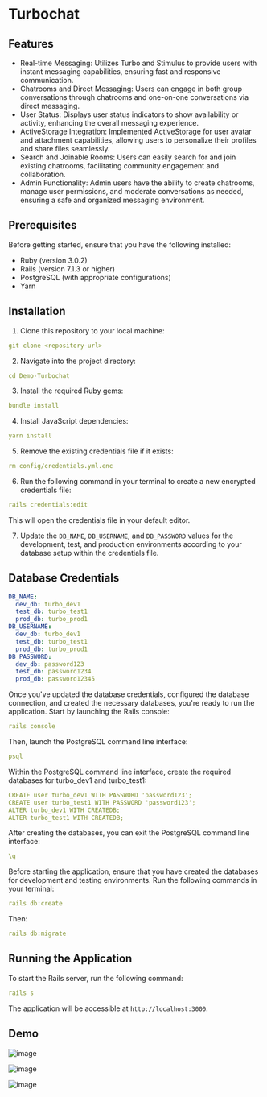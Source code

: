 # Turbochat

## Features

- Real-time Messaging: Utilizes Turbo and Stimulus to provide users with instant messaging capabilities, ensuring fast and responsive communication.
- Chatrooms and Direct Messaging: Users can engage in both group conversations through chatrooms and one-on-one conversations via direct messaging.
- User Status: Displays user status indicators to show availability or activity, enhancing the overall messaging experience.
- ActiveStorage Integration: Implemented ActiveStorage for user avatar and attachment capabilities, allowing users to personalize their profiles and share files seamlessly.
- Search and Joinable Rooms: Users can easily search for and join existing chatrooms, facilitating community engagement and collaboration.
- Admin Functionality: Admin users have the ability to create chatrooms, manage user permissions, and moderate conversations as needed, ensuring a safe and organized messaging environment.

## Prerequisites

Before getting started, ensure that you have the following installed:

- Ruby (version 3.0.2)
- Rails (version 7.1.3 or higher)
- PostgreSQL (with appropriate configurations)
- Yarn

## Installation

1. Clone this repository to your local machine:
```yaml
git clone <repository-url>
```
2. Navigate into the project directory:
```yaml
cd Demo-Turbochat
```
3. Install the required Ruby gems:
```yaml
bundle install
```
4. Install JavaScript dependencies:
```yaml
yarn install
```
5. Remove the existing credentials file if it exists:
```yaml
rm config/credentials.yml.enc
```
6. Run the following command in your terminal to create a new encrypted credentials file:
```yaml
rails credentials:edit
```
This will open the credentials file in your default editor.

7. Update the `DB_NAME`, `DB_USERNAME`, and `DB_PASSWORD` values for the development, test, and production environments according to your database setup within the credentials file.

## Database Credentials

```yaml
DB_NAME:
  dev_db: turbo_dev1
  test_db: turbo_test1
  prod_db: turbo_prod1
DB_USERNAME:
  dev_db: turbo_dev1
  test_db: turbo_test1
  prod_db: turbo_prod1
DB_PASSWORD:
  dev_db: password123
  test_db: password1234
  prod_db: password12345
```
Once you've updated the database credentials, configured the database connection, and created the necessary databases, you're ready to run the application. Start by launching the Rails console:
```yaml
rails console
```
Then, launch the PostgreSQL command line interface:
```yaml
psql
```
Within the PostgreSQL command line interface, create the required databases for turbo_dev1 and turbo_test1:
```yaml
CREATE user turbo_dev1 WITH PASSWORD 'password123';
CREATE user turbo_test1 WITH PASSWORD 'password123';
ALTER turbo_dev1 WITH CREATEDB;
ALTER turbo_test1 WITH CREATEDB;
```
After creating the databases, you can exit the PostgreSQL command line interface:
```yaml
\q
```
Before starting the application, ensure that you have created the databases for development and testing environments. Run the following commands in your terminal:
```yaml
rails db:create
```
Then: 
```yaml
rails db:migrate
```

## Running the Application

To start the Rails server, run the following command:
```yaml
rails s
```
The application will be accessible at `http://localhost:3000`.

## Demo

![image](https://github.com/BinhNguyenDang/Demo-Turbochat/assets/146049423/a52bbac1-4501-472a-94a0-81524fb89ec2)

![image](https://github.com/BinhNguyenDang/Demo-Turbochat/assets/146049423/d42ab212-1b8c-45b7-937b-7d84e9d9e5fd)

![image](https://github.com/BinhNguyenDang/Demo-Turbochat/assets/146049423/25a8382f-ec0c-4ec0-80b4-0f57812147bc)








